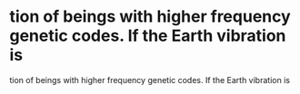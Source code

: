 # tion of beings with higher frequency genetic codes. If the Earth vibration is

tion of beings with higher frequency genetic codes. If the Earth vibration is